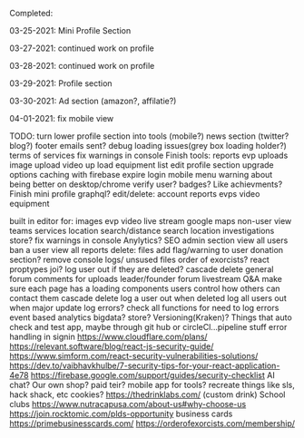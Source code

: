 Completed:

03-25-2021:
Mini Profile Section

03-27-2021:
continued work on profile

03-28-2021:
continued work on profile

03-29-2021:
Profile section

03-30-2021:
Ad section (amazon?, affilatie?)

04-01-2021:
fix mobile view


TODO:
turn lower profile section into tools (mobile?)
news section (twitter? blog?)
footer
emails sent?
debug loading issues(grey box loading holder?)
terms of services
fix warnings in console
Finish tools:
  reports
  evp uploads
  image upload
  video up load
  equipment list
edit profile section
upgrade options
caching with firebase
expire login
mobile menu
warning about being better on desktop/chrome
verify user?
badges? Like achievments?
Finish mini profile
graphql?
edit/delete:
  account
  reports
  evps
  video
  equipment

built in editor for:
  images
  evp
  video
live stream
google maps
non-user view
teams
services
  location search/distance
  search location investigations
store?
fix warnings in console
Anylytics?
SEO
admin section
  view all users
  ban a user
  view all reports
  delete:
    files
  add flag/warning to user
donation section?
remove console logs/ unsused files
order of exorcists?
react proptypes
joi?
log user out if they are deleted?
cascade delete
general forum
comments for uploads
leader/founder forum
livestream
Q&A
make sure each page has a loading components
users control how others can contact them
cascade delete
log a user out when deleted
log all users out when major update
log errors?
check all functions for need to log errors
event based analytics
bigdata?
store?
Versioning(Kraken)?
Things that auto check and test app, maybe through git hub or circleCl...pipeline stuff
error handling in signin
https://www.cloudflare.com/plans/
https://relevant.software/blog/react-js-security-guide/
https://www.simform.com/react-security-vulnerabilities-solutions/
https://dev.to/vaibhavkhulbe/7-security-tips-for-your-react-application-4e78
https://firebase.google.com/support/guides/security-checklist
AI chat?
Our own shop?
paid teir?
mobile app for tools?
recreate things like sls, hack shack, etc
cookies?
https://thedrinklabs.com/ (custom drink)
School clubs
https://www.nutracapusa.com/about-us#why-choose-us
https://join.rocktomic.com/plds-opportunity
business cards
https://primebusinesscards.com/
https://orderofexorcists.com/membership/
